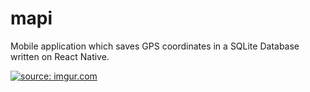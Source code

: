 # mapi

Mobile application which saves GPS coordinates in a SQLite Database written on React Native.

<a href="https://imgur.com/q2VbY5A"><img src="https://i.imgur.com/q2VbY5A.png" title="source: imgur.com" /></a>
